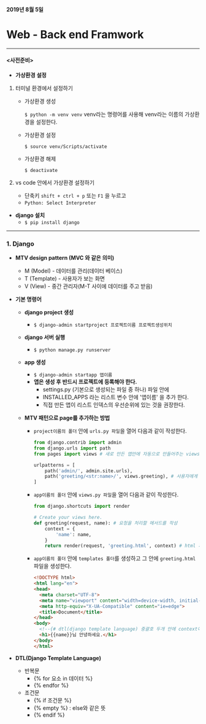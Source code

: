 #### 2019년 8월 5일

# Web - Back end Framwork

---

#### <사전준비> 

-  __가상환경 설정__

1. 터미널 환경에서 설정하기

   - 가상환경 생성

     `$ python -m venv venv`  venv라는 명령어를 사용해 venv라는 이름의 가상환경을 설정한다.

   - 가상환경 설정

     `$ source venv/Scripts/activate`

   - 가상환경 해제

     `$ deactivate`

2. vs code 안에서 가상환경 설정하기
   - 단축키 `shift + ctrl + p` 또는  `F1` 을 누르고
   - `Python: Select Interpreter` 



- __django 설치__
  - `$ pip install django`

---



### 1. Django

- __MTV design pattern (MVC 와 같은 의미)__

  - M (Model) - 데이터를 관리(데이터 베이스)
  - T (Template) - 사용자가 보는 화면
  - V (View) - 중간 관리자(M-T 사이에 데이터를 주고 받음)

  

- __기본 명령어__

  - __django project 생성__
    - `$ django-admin startproject 프로젝트이름 프로젝트생성위치`

  - __django 서버 실행__
    - `$ python manage.py runserver`

  - __app 생성__

    - `$ django-admin startapp 앱이름`
    - __앱은 생성 후 반드시 프로젝트에 등록해야 한다.__
      - settings.py (기본으로 생성되는 파일 중 하나) 파일 안에
      - INSTALLED_APPS 라는 리스트 변수 안에 '앱이름' 을 추가 한다.
      - 직접 만든 앱이 리스트 인덱스의 우선순위에 있는 것을 권장한다.

  - __MTV 패턴으로 page를 추가하는 방법__

    - `project이름의 폴더` 안에 `urls.py 파일`을 열어 다음과 같이 작성한다.

      ```python
      from django.contrib import admin
      from django.urls import path
      from pages import views # 새로 만든 앱안에 자동으로 만들어주는 views 를 import 한다.
      
      urlpatterns = [
          path('admin/', admin.site.urls),
          path('greeting/<str:name>/', views.greeting), # 사용자에게 요청받을 경로와 요청을 처리할 경로를 작성해준다.
      ]
      ```

    - `app이름의 폴더` 안에 `views.py 파일`을 열어 다음과 같이 작성한다.

      ```python
      from django.shortcuts import render
      
      # Create your views here.
      def greeting(request, name): # 요청을 처리할 메서드를 작성
          context = {
              'name': name,
          }
          return render(request, 'greeting.html', context) # html 파일에 data를 넘겨주기 위해선 반드시 dictionary 형태의 한 덩어리로 묶어서 보내줘야 한다.
      ```

    - `app이름의 폴더` 안에 `templates 폴더`를 생성하고 그 안에 `greeting.html` 파일을 생성한다.

      ```html
      <!DOCTYPE html>
      <html lang="en">
      <head>
        <meta charset="UTF-8">
        <meta name="viewport" content="width=device-width, initial-scale=1.0">
        <meta http-equiv="X-UA-Compatible" content="ie=edge">
        <title>Document</title>
      </head>
      <body>
        <!--{# dtl(django template language) 중괄호 두개 안에 context에 기술한 key 값을 써주면 value 값을 가져 올 수 있다. #}-->
        <h1>{{name}}님 안녕하세요.</h1>
      </body>
      </html>
      ```



- __DTL(Django Template Language)__
  - 반복문
    - {% for 요소 in 데이터 %}
    - {% endfor %}
  - 조건문
    - {% if 조건문 %}
    - {% empty %} : else와 같은 뜻
    - {% endif %}